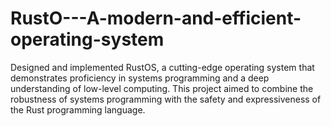 # RustO---A-modern-and-efficient-operating-system
Designed and implemented RustOS, a cutting-edge operating system that demonstrates proficiency in systems programming and a deep understanding of low-level computing. This project aimed to combine the robustness of systems programming with the safety and expressiveness of the Rust programming language.
